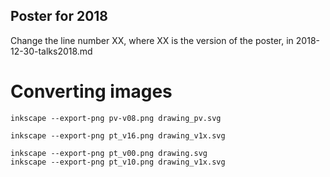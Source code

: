 Poster for 2018
---

Change the line number XX, where XX is the version of the poster, in 2018-12-30-talks2018.md

# Converting images

```
inkscape --export-png pv-v08.png drawing_pv.svg

inkscape --export-png pt_v16.png drawing_v1x.svg

inkscape --export-png pt_v00.png drawing.svg
inkscape --export-png pt_v10.png drawing_v1x.svg
```
